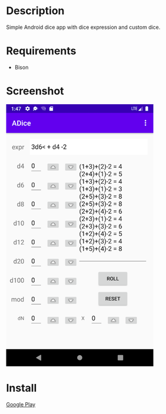 # Description

Simple Android dice app with dice expression and custom dice.

# Requirements

- Bison

# Screenshot

<img width="400" src="screenshot.png"/>

# Install

[Google Play](https://play.google.com/store/apps/details?id=fi.jukkalaitinen.adice)
